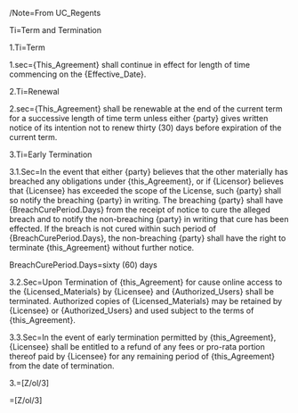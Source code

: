 /Note=From UC_Regents

Ti=Term and Termination

1.Ti=Term

1.sec={This_Agreement} shall continue in effect for length of time commencing on the {Effective_Date}.

2.Ti=Renewal

2.sec={This_Agreement} shall be renewable at the end of the current term for a successive length of time term unless either {party} gives written notice of its intention not to renew thirty (30) days before expiration of the current term.

3.Ti=Early Termination

3.1.Sec=In the event that either {party} believes that the other materially has breached any obligations under {this_Agreement}, or if {Licensor} believes that {Licensee} has exceeded the scope of the License, such {party} shall so notify the breaching {party} in writing. The breaching {party} shall have {BreachCurePeriod.Days} from the receipt of notice to cure the alleged breach and to notify the non-breaching {party} in writing that cure has been effected. If the breach is not cured within such period of {BreachCurePeriod.Days}, the non-breaching {party} shall have the right to terminate {this_Agreement} without further notice.

BreachCurePeriod.Days=sixty (60) days

3.2.Sec=Upon Termination of {this_Agreement} for cause online access to the {Licensed_Materials} by {Licensee} and {Authorized_Users} shall be terminated.  Authorized copies of {Licensed_Materials} may be retained by {Licensee} or {Authorized_Users} and used subject to the terms of {this_Agreement}.  

3.3.Sec=In the event of early termination permitted by {this_Agreement}, {Licensee} shall be entitled to a refund of any fees or pro-rata portion thereof paid by {Licensee} for any remaining period of {this_Agreement} from the date of termination.

3.=[Z/ol/3]

=[Z/ol/3]
